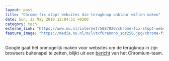 ```yaml
---
layout: post
title: "Chrome-fix stopt websites die terugknop onklaar willen maken"
date: Sun, 12 May 2019 12:04:51 +0200
category: tech
externe_link: "https://www.nu.nl/internet/5887926/chrome-fix-stopt-websites-die-terugknop-onklaar-willen-maken.html"
feature_image: "https://media.nu.nl/m/lvtxf6rannno_sqr256.jpg/chrome-fix-stopt-websites-die-terugknop-onklaar-willen-maken.jpg"
---
```


Google gaat het onmogelijk maken voor websites om de terugknop in zijn browsers buitenspel te zetten, blijkt uit een <a href="https://groups.google.com/a/chromium.org/forum/#!msg/blink-dev/T8d4_BRb2xQ/WSdOiOFcBAAJ" target="_blank">bericht</a> van het Chromium-team.
